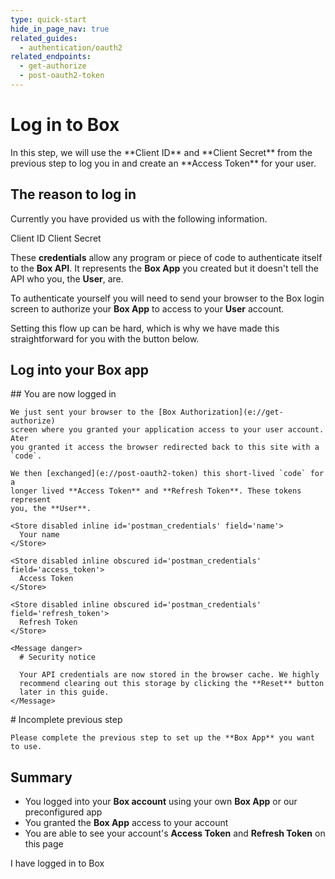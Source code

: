 ```yaml
---
type: quick-start
hide_in_page_nav: true
related_guides:
  - authentication/oauth2
related_endpoints:
  - get-authorize
  - post-oauth2-token
---
```


# Log in to Box

<Choice option='postman.app_type' value='create_new,use_existing,clicked' color='none'>
  In this step, we will use the **Client ID** and **Client Secret** from the
  previous step to log you in and create an **Access Token** for your user.

  ## The reason to log in

  Currently you have provided us with the following information.

  <Store disabled inline id='postman_credentials.client_id'>
    Client ID
  </Store>

  <Store disabled inline obscured id='postman_credentials.client_secret'>
    Client Secret
  </Store>

  These **credentials** allow any program or piece of code to authenticate
  itself to the **Box API**. It represents the **Box App** you created but it
  doesn't tell the API who you, the **User**, are.

  To authenticate yourself you will need to send your browser to the Box login
  screen to authorize your **Box App** to access to your **User** account.

  Setting this flow up can be hard, which is why we have made this
  straightforward for you with the button below.

  ## Log into your Box app

  <Trigger option='postman.login' value='clicked'>
    <LoginButton id='postman_credentials' />
  </Trigger>

  <LoggedIn id='postman_credentials'>
    ## You are now logged in

    We just sent your browser to the [Box Authorization](e://get-authorize)
    screen where you granted your application access to your user account. Ater
    you granted it access the browser redirected back to this site with a `code`.

    We then [exchanged](e://post-oauth2-token) this short-lived `code` for a
    longer lived **Access Token** and **Refresh Token**. These tokens represent
    you, the **User**.

    <Store disabled inline id='postman_credentials' field='name'>
      Your name
    </Store>

    <Store disabled inline obscured id='postman_credentials' field='access_token'>
      Access Token
    </Store>

    <Store disabled inline obscured id='postman_credentials' field='refresh_token'>
      Refresh Token
    </Store>

    <Message danger>
      # Security notice

      Your API credentials are now stored in the browser cache. We highly
      recommend clearing out this storage by clicking the **Reset** button
      later in this guide.
    </Message>
  </LoggedIn>
</Choice>

<Choice option='postman.app_type' unset color='none'>
  <Message danger>
    # Incomplete previous step

    Please complete the previous step to set up the **Box App** you want
    to use.
  </Message>
</Choice>

<Choice option='postman.login' value='clicked' color='none'>

## Summary

* You logged into your **Box account** using your own **Box App** or our
  preconfigured app
* You granted the **Box App** access to your account
* You are able to see your account's **Access Token** and **Refresh Token**
  on this page

</Choice>

<Observe option='postman.login' value='clicked'>
  <Next>I have logged in to Box</Next>
</Observe>